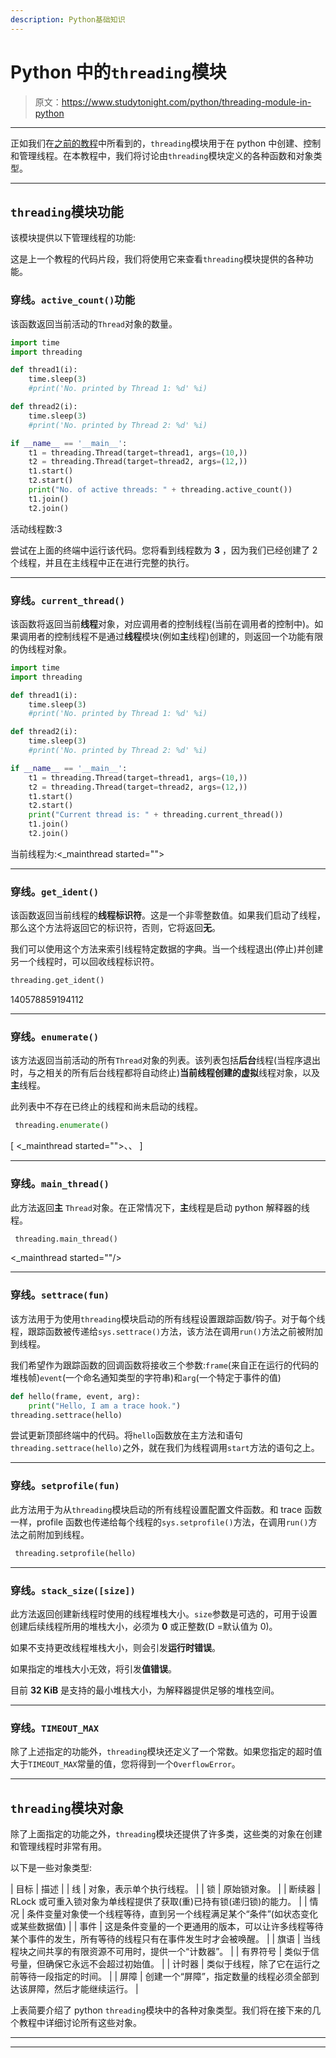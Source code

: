 ```yaml
---
description: Python基础知识
---
```


# Python 中的`threading`模块

> 原文：<https://www.studytonight.com/python/threading-module-in-python>

* * *

正如我们在[之前的教程](multithreading-in-python)中所看到的，`threading`模块用于在 python 中创建、控制和管理线程。在本教程中，我们将讨论由`threading`模块定义的各种函数和对象类型。

* * *

## `threading`模块功能

该模块提供以下管理线程的功能:

这是上一个教程的代码片段，我们将使用它来查看`threading`模块提供的各种功能。

### 穿线。`active_count()`功能

该函数返回当前活动的`Thread`对象的数量。

```py
import time
import threading

def thread1(i):
    time.sleep(3)
    #print('No. printed by Thread 1: %d' %i)

def thread2(i):
    time.sleep(3)
    #print('No. printed by Thread 2: %d' %i)

if __name__ == '__main__':
    t1 = threading.Thread(target=thread1, args=(10,))
    t2 = threading.Thread(target=thread2, args=(12,))
    t1.start()
    t2.start()
    print("No. of active threads: " + threading.active_count())
    t1.join()
    t2.join()
```

活动线程数:3

尝试在上面的终端中运行该代码。您将看到线程数为 **3** ，因为我们已经创建了 2 个线程，并且在主线程中正在进行完整的执行。

* * *

### 穿线。`current_thread()`

该函数将返回当前**线程**对象，对应调用者的控制线程(当前在调用者的控制中)。如果调用者的控制线程不是通过**线程**模块(例如**主**线程)创建的，则返回一个功能有限的伪线程对象。

```py
import time
import threading

def thread1(i):
    time.sleep(3)
    #print('No. printed by Thread 1: %d' %i)

def thread2(i):
    time.sleep(3)
    #print('No. printed by Thread 2: %d' %i)

if __name__ == '__main__':
    t1 = threading.Thread(target=thread1, args=(10,))
    t2 = threading.Thread(target=thread2, args=(12,))
    t1.start()
    t2.start()
    print("Current thread is: " + threading.current_thread())
    t1.join()
    t2.join()
```

当前线程为:<_mainthread started="">

* * *

### 穿线。`get_ident()`

该函数返回当前线程的**线程标识符**。这是一个非零整数值。如果我们启动了线程，那么这个方法将返回它的标识符，否则，它将返回**无**。

我们可以使用这个方法来索引线程特定数据的字典。当一个线程退出(停止)并创建另一个线程时，可以回收线程标识符。

```py
threading.get_ident()
```

140578859194112

* * *

### 穿线。`enumerate()`

该方法返回当前活动的所有`Thread`对象的列表。该列表包括**后台**线程(当程序退出时，与之相关的所有后台线程都将自动终止)**当前线程创建的虚拟**线程对象，以及**主**线程。

此列表中不存在已终止的线程和尚未启动的线程。

```py
 threading.enumerate() 
```

[ <_mainthread started="">、<thread started="">、 <thread started="">]</thread></thread>

* * *

### 穿线。`main_thread()`

此方法返回**主** `Thread`对象。在正常情况下，**主**线程是启动 python 解释器的线程。

```py
 threading.main_thread() 
```

<_mainthread started=""/>

* * *

### 穿线。`settrace(fun)`

该方法用于为使用`threading`模块启动的所有线程设置跟踪函数/钩子。对于每个线程，跟踪函数被传递给`sys.settrace()`方法，该方法在调用`run()`方法之前被附加到线程。

我们希望作为跟踪函数的回调函数将接收三个参数:`frame`(来自正在运行的代码的堆栈帧)`event`(一个命名通知类型的字符串)和`arg`(一个特定于事件的值)

```py
def hello(frame, event, arg):
    print("Hello, I am a trace hook.")
threading.settrace(hello) 
```

尝试更新顶部终端中的代码。将`hello`函数放在主方法和语句`threading.settrace(hello)`之外，就在我们为线程调用`start`方法的语句之上。

* * *

### 穿线。`setprofile(fun)`

此方法用于为从`threading`模块启动的所有线程设置配置文件函数。和 trace 函数一样，profile 函数也传递给每个线程的`sys.setprofile()`方法，在调用`run()`方法之前附加到线程。

```py
 threading.setprofile(hello) 
```

* * *

### 穿线。`stack_size([size])`

此方法返回创建新线程时使用的线程堆栈大小。`size`参数是可选的，可用于设置创建后续线程所用的堆栈大小，必须为 **0** 或正整数(D =默认值为 0)。

如果不支持更改线程堆栈大小，则会引发**运行时错误**。

如果指定的堆栈大小无效，将引发**值错误**。

目前 **32 KiB** 是支持的最小堆栈大小，为解释器提供足够的堆栈空间。

* * *

### 穿线。`TIMEOUT_MAX`

除了上述指定的功能外，`threading`模块还定义了一个常数。如果您指定的超时值大于`TIMEOUT_MAX`常量的值，您将得到一个`OverflowError`。

* * *

## `threading`模块对象

除了上面指定的功能之外，`threading`模块还提供了许多类，这些类的对象在创建和管理线程时非常有用。

以下是一些对象类型:

| 目标 | 描述 |
| 线 | 对象，表示单个执行线程。 |
| 锁 | 原始锁对象。 |
| 断续器 | RLock 或可重入锁对象为单线程提供了获取(重)已持有锁(递归锁)的能力。 |
| 情况 | 条件变量对象使一个线程等待，直到另一个线程满足某个“条件”(如状态变化或某些数据值) |
| 事件 | 这是条件变量的一个更通用的版本，可以让许多线程等待某个事件的发生，所有等待的线程只有在事件发生时才会被唤醒。 |
| 旗语 | 当线程块之间共享的有限资源不可用时，提供一个“计数器”。 |
| 有界符号 | 类似于信号量，但确保它永远不会超过初始值。 |
| 计时器 | 类似于线程，除了它在运行之前等待一段指定的时间。 |
| 屏障 | 创建一个“屏障”，指定数量的线程必须全部到达该屏障，然后才能继续运行。 |

上表简要介绍了 python `threading`模块中的各种对象类型。我们将在接下来的几个教程中详细讨论所有这些对象。

* * *

* * *